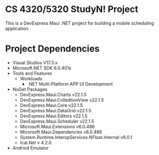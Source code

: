 # CS 4320/5320 StudyN! Project
This is a DevExpress Maui .NET project for building a mobile scheduling application.

# Project Dependencies
- Visual Studios V17.3.x
- Microsoft.NET SDK 6.0.401x
- Tools and Features
	- Workloads
		- .NET Multi-Platform APP UI Development
- NuGet Packages
	- DevExpress.Maui.Charts v22.1.5
	- DevExpress.Maui.ColledtionView v22.1.5
	- DevExpress.Maui.Core v22.1.5
	- DevExpress.Maui.DataGrid v22.1.5
	- DevExpress.Maui.Editors v22.1.5
	- DevExpress.Maui.Scheduler v22.1.5
	- Microsoft.Maui.Extensions v6.0.486
	- Micorsoft.Maui.Dependencies v6.0.486
	- System.Runtime.InteropServices.NFloat.Internal v6.0.1
	- Ical.Net v 4.2.0
- Andriod Emulator
